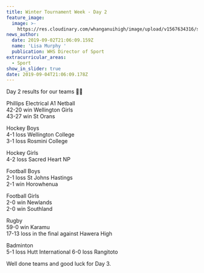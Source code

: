 ```yaml
---
title: Winter Tournament Week - Day 2
feature_image:
  image: >-
    https://res.cloudinary.com/whanganuihigh/image/upload/v1567634316/sport-page.jpg
news_author:
  date: 2019-09-02T21:06:09.159Z
  name: 'Lisa Murphy '
  publication: WHS Director of Sport
extracurricular_areas:
  - Sport
show_in_slider: true
date: 2019-09-04T21:06:09.178Z
---
```

Day 2 results for our teams 💚💛

Phillips Electrical A1 Netball   
42-20 win Wellington Girls  
43-27 win St Orans

Hockey Boys   
4-1 loss Wellington College  
3-1 loss Rosmini College

Hockey Girls   
4-2 loss Sacred Heart NP

Football Boys ️  
2-1 loss St Johns Hastings  
2-1 win Horowhenua

Football Girls ️  
2-0 win Newlands  
2-0 win Southland

Rugby   
59-0 win Karamu  
17-13 loss in the final against Hawera High

Badminton  
5-1 loss Hutt International 
6-0 loss Rangitoto

Well done teams and good luck for Day 3.
